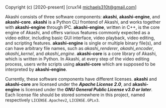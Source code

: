 Copyright (c) [2020-present] [crux14 <michaels310t@gmail.com>]



Akashi consists of three software components: **akashi**, **akashi-engine**, and **akashi-core**. **akashi** is a Python CLI frontend of Akashi, and works together with **akashi-engine** through IPC. **akashi-engine**, written in C++, is the core engine of Akashi, and offers various features commonly expected as a video editor, including basic GUI interface, video playback, video editing, and scripting features. **akashi-engine** is single or multiple binary file(s), and can have arbitrary file names, such as *akashi_renderer*, *akashi_encoder*, *akashi_kernel*, and *akashi_engine*. **akashi-core** is a core library of Akashi, which is written in Python. In Akashi, at every step of the video editing process, users write scripts using **akashi-core** which are supposed to be interpreted by **akashi-engine**.



Currently, these software components have different licenses. **akashi** and **akashi-core** are licensed under the ***Apache License 2.0***, and **akashi-engine** is licensed under the ***GNU General Public License v3.0 or later***. Each license file should be stored somewhere in this project, named respectively `LICENSE.Apachev2`, `LICENSE.GPLv3`.

